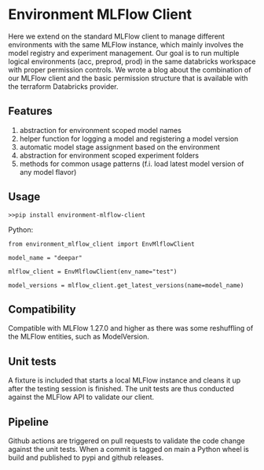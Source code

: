 # Environment MLFlow Client

Here we extend on the standard MLFlow client to manage different environments with the same MLFlow instance, which mainly involves the model registry and experiment management.
Our goal is to run multiple logical environments (acc, preprod, prod) in the same databricks workspace with proper permission controls. We wrote a blog about the combination of our MLFlow client and the basic permission structure that is available with the terraform Databricks provider.

## Features

1. abstraction for environment scoped model names
1. helper function for logging a model and registering a model version
1. automatic model stage assignment based on the environment
1. abstraction for environment scoped experiment folders
1. methods for common usage patterns (f.i. load latest model version of any model flavor)

## Usage

```
>>pip install environment-mlflow-client
```

Python:

```
from environment_mlflow_client import EnvMlflowClient

model_name = "deepar"

mlflow_client = EnvMlflowClient(env_name="test")

model_versions = mlflow_client.get_latest_versions(name=model_name)
```

## Compatibility

Compatible with MLFlow 1.27.0 and higher as there was some reshuffling of the MLFlow entities, such as ModelVersion.

## Unit tests

A fixture is included that starts a local MLFlow instance and cleans it up after the testing session is finished.
The unit tests are thus conducted against the MLFlow API to validate our client.

## Pipeline

Github actions are triggered on pull requests to validate the code change against the unit tests.
When a commit is tagged on main a Python wheel is build and published to pypi and github releases.

